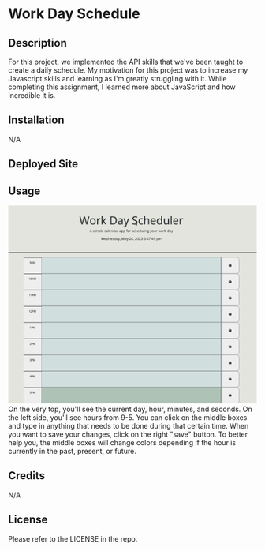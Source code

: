 # Work Day Schedule
## Description
For this project, we implemented the API skills that we've been taught to create a daily schedule. My motivation for this project was to increase my Javascript skills and learning as I'm greatly struggling with it. While completing this assignment, I learned more about JavaScript and how incredible it is. 
## Installation 
N/A
## Deployed Site
## Usage
![Demopage](assets/images/schedule-page.png)
On the very top, you'll see the current day, hour, minutes, and seconds. On the left side, you'll see hours from 9-5. You can click on the middle boxes and type in anything that needs to be done during that certain time. When you want to save your changes, click on the right "save" button. To better help you, the middle boxes will change colors depending if the hour is currently in the past, present, or future. 
## Credits
N/A
## License
Please refer to the LICENSE in the repo. 
